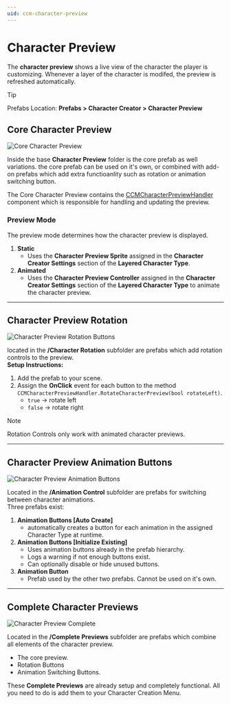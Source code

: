 ```yaml
---
uid: ccm-character-preview
---
```


# Character Preview

The **character preview** shows a live view of the character the player is customizing. Whenever a layer of the character is modifed, the preview is refreshed automatically.

> [!TIP]
> Prefabs Location: **Prefabs > Character Creator > Character Preview**

## Core Character Preview

![Core Character Preview](~/images/character-preview/core-character-preview.png)

Inside the base **Character Preview** folder is the core prefab as well variations. the core prefab can be used on it's own, or combined with add-on prefabs which add extra functioanlity such as rotation or animation switching button.

The Core Character Preview contains the [CCMCharacterPreviewHandler](xref:BlazerTech.CharacterManagement.CharacterCreator.CCMCharacterPreviewHandler) component which is responsible for handling and updating the preview.

### Preview Mode
The preview mode determines how the character preview is displayed.

1. **Static**
   - Uses the **Character Preview Sprite** assigned in the **Character Creator Settings** section of the **Layered Character Type**.
2. **Animated**
   - Uses the **Character Preview Controller** assigned in the **Character Creator Settings** section of the **Layered Character Type** to animate the character preview.

---

## Character Preview Rotation

![Character Preview Rotation Buttons](~/images/character-preview/character-preview-rotation-buttons.png)

located in the **/Character Rotation** subfolder are prefabs which add rotation controls to the preview.  
**Setup Instructions:**
1. Add the prefab to your scene.
2. Assign the **OnClick** event for each button to the method  
   `CCMCharacterPreviewHandler.RotateCharacterPreview(bool rotateLeft)`.
   - `true` → rotate left  
   - `false` → rotate right  

> [!NOTE]
> Rotation Controls only work with animated character previews.

---

## Character Preview Animation Buttons

![Character Preview Animation Buttons](~/images/character-preview/character-preview-animation-buttons.png)

Located in the **/Animation Control** subfolder are prefabs for switching between character animations.  
Three prefabs exist:
1. **Animation Buttons [Auto Create]**
   - automatically creates a button for each animation in the assigned Character Type at runtime.
2. **Animation Buttons [Initialize Existing]**
   - Uses animation buttons already in the prefab hierarchy.
   - Logs a warning if not enough buttons exist.
   - Can optionally disable or hide unused buttons.
3. **Animation Button**
   - Prefab used by the other two prefabs. Cannot be used on it's own.

---

## Complete Character Previews

![Character Preview Complete](~/images/character-preview/character-preview-complete.png)

Located in the **/Complete Previews** subfolder are prefabs which combine all elements of the character preview.
- The core preview.
- Rotation Buttons
- Animation Switching Buttons.

These **Complete Previews** are already setup and completely functional. All you need to do is add them to your Character Creation Menu.